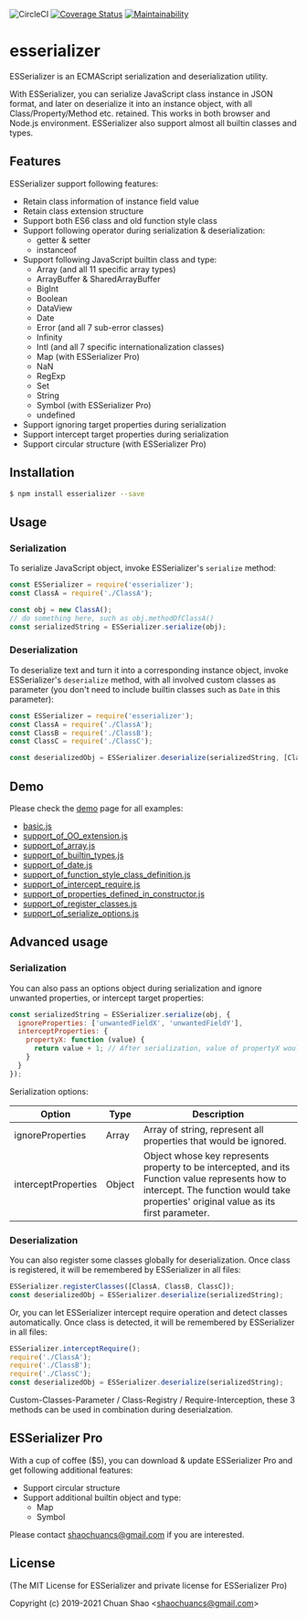 ![CircleCI](https://circleci.com/gh/shaochuancs/esserializer.svg?style=shield)
[![Coverage Status](https://coveralls.io/repos/github/shaochuancs/esserializer/badge.svg?branch=master)](https://coveralls.io/github/shaochuancs/esserializer?branch=master)
[![Maintainability](https://api.codeclimate.com/v1/badges/dc4d2ca88c7cc8467b81/maintainability)](https://codeclimate.com/github/shaochuancs/esserializer/maintainability)

# esserializer
ESSerializer is an ECMAScript serialization and deserialization utility.

With ESSerializer, you can serialize JavaScript class instance in JSON format, and later on deserialize it into an instance object, with all Class/Property/Method etc. retained. 
This works in both browser and Node.js environment. ESSerializer also support almost all builtin classes and types.

## Features
ESSerializer support following features:
* Retain class information of instance field value
* Retain class extension structure
* Support both ES6 class and old function style class
* Support following operator during serialization & deserialization: 
  * getter & setter
  * instanceof
* Support following JavaScript builtin class and type: 
  * Array (and all 11 specific array types) 
  * ArrayBuffer & SharedArrayBuffer
  * BigInt
  * Boolean
  * DataView
  * Date
  * Error (and all 7 sub-error classes)
  * Infinity
  * Intl (and all 7 specific internationalization classes)
  * Map (with ESSerializer Pro)
  * NaN
  * RegExp
  * Set
  * String
  * Symbol (with ESSerializer Pro)
  * undefined
* Support ignoring target properties during serialization
* Support intercept target properties during serialization
* Support circular structure (with ESSerializer Pro)

## Installation
```sh
$ npm install esserializer --save
```

## Usage

### Serialization
To serialize JavaScript object, invoke ESSerializer's `serialize` method:
```js
const ESSerializer = require('esserializer');
const ClassA = require('./ClassA');

const obj = new ClassA();
// do something here, such as obj.methodOfClassA()
const serializedString = ESSerializer.serialize(obj);
```

### Deserialization
To deserialize text and turn it into a corresponding instance object, invoke ESSerializer's `deserialize` method,
with all involved custom classes as parameter (you don't need to include builtin classes such as `Date` in this parameter):
```js
const ESSerializer = require('esserializer');
const ClassA = require('./ClassA');
const ClassB = require('./ClassB');
const ClassC = require('./ClassC');

const deserializedObj = ESSerializer.deserialize(serializedString, [ClassA, ClassB, ClassC]);
```

## Demo
Please check the [demo](https://github.com/shaochuancs/esserializer/tree/master/demo) page for all examples:
* [basic.js](https://github.com/shaochuancs/esserializer/blob/master/demo/basic.js)
* [support_of_OO_extension.js](https://github.com/shaochuancs/esserializer/blob/master/demo/support_of_OO_extension.js)
* [support_of_array.js](https://github.com/shaochuancs/esserializer/blob/master/demo/support_of_array.js)
* [support_of_builtin_types.js](https://github.com/shaochuancs/esserializer/blob/master/demo/support_of_builtin_types.js)
* [support_of_date.js](https://github.com/shaochuancs/esserializer/blob/master/demo/support_of_date.js)
* [support_of_function_style_class_definition.js](https://github.com/shaochuancs/esserializer/blob/master/demo/support_of_function_style_class_definition.js)
* [support_of_intercept_require.js](https://github.com/shaochuancs/esserializer/blob/master/demo/support_of_intercept_require.js)
* [support_of_properties_defined_in_constructor.js](https://github.com/shaochuancs/esserializer/blob/master/demo/support_of_properties_defined_in_constructor.js)
* [support_of_register_classes.js](https://github.com/shaochuancs/esserializer/blob/master/demo/support_of_register_classes.js)
* [support_of_serialize_options.js](https://github.com/shaochuancs/esserializer/blob/master/demo/support_of_serialize_options.js)

## Advanced usage

### Serialization
You can also pass an options object during serialization and ignore unwanted properties, or intercept target properties:

```js
const serializedString = ESSerializer.serialize(obj, {
  ignoreProperties: ['unwantedFieldX', 'unwantedFieldY'],
  interceptProperties: {
    propertyX: function (value) {
      return value + 1; // After serialization, value of propertyX would be equal to its original value plus 1. Also, "this" can be used here to represent obj.
    }
  }
});
```

Serialization options:

| Option              | Type   | Description                                                                                                                                                                            |
|---------------------|--------|----------------------------------------------------------------------------------------------------------------------------------------------------------------------------------------|
| ignoreProperties    | Array  | Array of string, represent all properties that would be ignored.                                                                                                                       |
| interceptProperties | Object | Object whose key represents property to be intercepted, and its Function value represents how to intercept. The function would take properties' original value as its first parameter. |

### Deserialization
You can also register some classes globally for deserialization. Once class is registered, it will be remembered by ESSerializer in all files:
```js
ESSerializer.registerClasses([ClassA, ClassB, ClassC]);
const deserializedObj = ESSerializer.deserialize(serializedString);
```

Or, you can let ESSerializer intercept require operation and detect classes automatically. Once class is detected, it will
be remembered by ESSerializer in all files:
```js
ESSerializer.interceptRequire();
require('./ClassA');
require('./ClassB');
require('./ClassC');
const deserializedObj = ESSerializer.deserialize(serializedString);
```

Custom-Classes-Parameter / Class-Registry / Require-Interception, these 3 methods can be used in combination during deserialzation. 

## ESSerializer Pro
With a cup of coffee ($5), you can download & update ESSerializer Pro and get following additional features:
* Support circular structure
* Support additional builtin object and type: 
  * Map
  * Symbol

Please contact shaochuancs@gmail.com if you are interested.

## License
(The MIT License for ESSerializer and private license for ESSerializer Pro)

Copyright (c) 2019-2021 Chuan Shao &lt;shaochuancs@gmail.com&gt;
